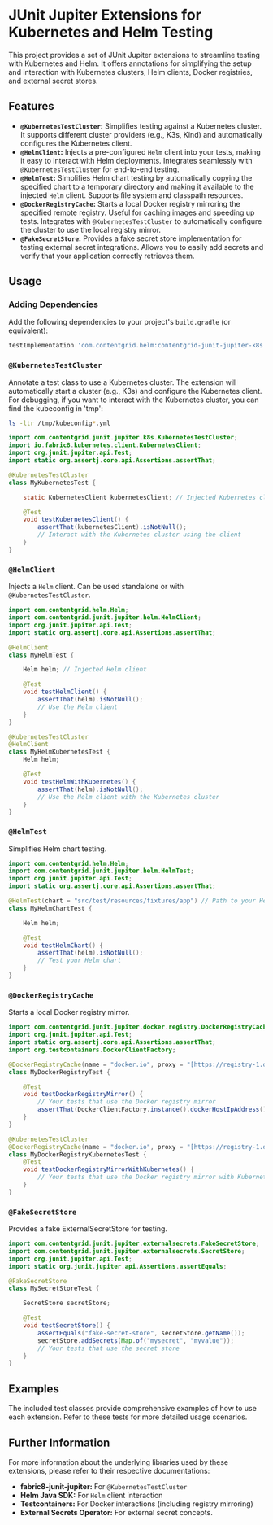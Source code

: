 # JUnit Jupiter Extensions for Kubernetes and Helm Testing

This project provides a set of JUnit Jupiter extensions to streamline testing with Kubernetes and Helm. It offers annotations for simplifying the setup and interaction with Kubernetes clusters, Helm clients, Docker registries, and external secret stores.

## Features

*   **`@KubernetesTestCluster`:** Simplifies testing against a Kubernetes cluster. It supports different cluster providers (e.g., K3s, Kind) and automatically configures the Kubernetes client.
*   **`@HelmClient`:** Injects a pre-configured `Helm` client into your tests, making it easy to interact with Helm deployments. Integrates seamlessly with `@KubernetesTestCluster` for end-to-end testing.
*   **`@HelmTest`:** Simplifies Helm chart testing by automatically copying the specified chart to a temporary directory and making it available to the injected `Helm` client. Supports file system and classpath resources.
*   **`@DockerRegistryCache`:** Starts a local Docker registry mirroring the specified remote registry. Useful for caching images and speeding up tests.  Integrates with `@KubernetesTestCluster` to automatically configure the cluster to use the local registry mirror.
*   **`@FakeSecretStore`:** Provides a fake secret store implementation for testing external secret integrations.  Allows you to easily add secrets and verify that your application correctly retrieves them.

## Usage

### Adding Dependencies

Add the following dependencies to your project's `build.gradle` (or equivalent):

```groovy
testImplementation 'com.contentgrid.helm:contentgrid-junit-jupiter-k8s:...'
```

### `@KubernetesTestCluster`

Annotate a test class to use a Kubernetes cluster. The extension will automatically start a cluster (e.g., K3s) and configure the Kubernetes client.
For debugging, if you want to interact with the Kubernetes cluster, you can find the kubeconfig in 'tmp':
```bash
ls -ltr /tmp/kubeconfig*.yml
```

```java
import com.contentgrid.junit.jupiter.k8s.KubernetesTestCluster;
import io.fabric8.kubernetes.client.KubernetesClient;
import org.junit.jupiter.api.Test;
import static org.assertj.core.api.Assertions.assertThat;

@KubernetesTestCluster
class MyKubernetesTest {

    static KubernetesClient kubernetesClient; // Injected Kubernetes client

    @Test
    void testKubernetesClient() {
        assertThat(kubernetesClient).isNotNull();
        // Interact with the Kubernetes cluster using the client
    }
}
```

### `@HelmClient`

Injects a `Helm` client.  Can be used standalone or with `@KubernetesTestCluster`.

```java
import com.contentgrid.helm.Helm;
import com.contentgrid.junit.jupiter.helm.HelmClient;
import org.junit.jupiter.api.Test;
import static org.assertj.core.api.Assertions.assertThat;

@HelmClient
class MyHelmTest {

    Helm helm; // Injected Helm client

    @Test
    void testHelmClient() {
        assertThat(helm).isNotNull();
        // Use the Helm client
    }
}

@KubernetesTestCluster
@HelmClient
class MyHelmKubernetesTest {
    Helm helm;

    @Test
    void testHelmWithKubernetes() {
        assertThat(helm).isNotNull();
        // Use the Helm client with the Kubernetes cluster
    }
}
```

### `@HelmTest`

Simplifies Helm chart testing.

```java
import com.contentgrid.helm.Helm;
import com.contentgrid.junit.jupiter.helm.HelmTest;
import org.junit.jupiter.api.Test;
import static org.assertj.core.api.Assertions.assertThat;

@HelmTest(chart = "src/test/resources/fixtures/app") // Path to your Helm chart
class MyHelmChartTest {

    Helm helm;

    @Test
    void testHelmChart() {
        assertThat(helm).isNotNull();
        // Test your Helm chart
    }
}
```

### `@DockerRegistryCache`

Starts a local Docker registry mirror.

```java
import com.contentgrid.junit.jupiter.docker.registry.DockerRegistryCache;
import org.junit.jupiter.api.Test;
import static org.assertj.core.api.Assertions.assertThat;
import org.testcontainers.DockerClientFactory;

@DockerRegistryCache(name = "docker.io", proxy = "[https://registry-1.docker.io](https://registry-1.docker.io)")
class MyDockerRegistryTest {

    @Test
    void testDockerRegistryMirror() {
        // Your tests that use the Docker registry mirror
        assertThat(DockerClientFactory.instance().dockerHostIpAddress()).isNotBlank();
    }
}

@KubernetesTestCluster
@DockerRegistryCache(name = "docker.io", proxy = "[https://registry-1.docker.io](https://registry-1.docker.io)")
class MyDockerRegistryKubernetesTest {
    @Test
    void testDockerRegistryMirrorWithKubernetes() {
        // Your tests that use the Docker registry mirror with Kubernetes
    }
}
```

### `@FakeSecretStore`

Provides a fake ExternalSecretStore for testing.

```java
import com.contentgrid.junit.jupiter.externalsecrets.FakeSecretStore;
import com.contentgrid.junit.jupiter.externalsecrets.SecretStore;
import org.junit.jupiter.api.Test;
import static org.junit.jupiter.api.Assertions.assertEquals;

@FakeSecretStore
class MySecretStoreTest {

    SecretStore secretStore;

    @Test
    void testSecretStore() {
        assertEquals("fake-secret-store", secretStore.getName());
        secretStore.addSecrets(Map.of("mysecret", "myvalue"));
        // Your tests that use the secret store
    }
}
```

## Examples

The included test classes provide comprehensive examples of how to use each extension. Refer to these tests for more detailed usage scenarios.

## Further Information

For more information about the underlying libraries used by these extensions, please refer to their respective documentations:

*   **fabric8-junit-jupiter:** For `@KubernetesTestCluster`
*   **Helm Java SDK:** For `Helm` client interaction
*   **Testcontainers:** For Docker interactions (including registry mirroring)
*   **External Secrets Operator:** For external secret concepts.

